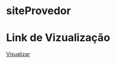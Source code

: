 # siteProvedor
# Link de Vizualização
<a href="https://jailsonaraujo.github.io/siteProvedor/" border="solid 1px">Visualizar</a>
